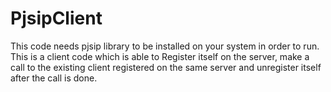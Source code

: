 # PjsipClient
This code needs pjsip library to be installed on your system in order to run. This is a client code which is able to Register itself on the server, make a call to the existing client registered on the same server and unregister itself after the call is done. 
